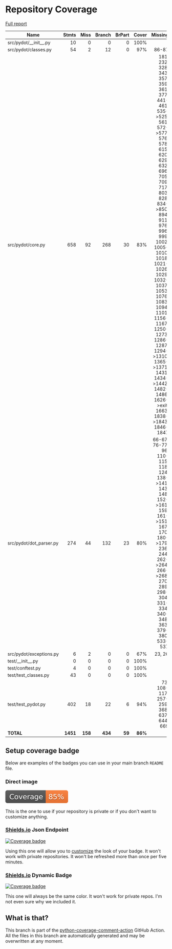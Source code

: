 # Repository Coverage

[Full report](https://htmlpreview.github.io/?https://github.com/pydot/pydot/blob/python-coverage-comment-action-data/htmlcov/index.html)

| Name                      |    Stmts |     Miss |   Branch |   BrPart |   Cover |   Missing |
|-------------------------- | -------: | -------: | -------: | -------: | ------: | --------: |
| src/pydot/\_\_init\_\_.py |       10 |        0 |        0 |        0 |    100% |           |
| src/pydot/classes.py      |       54 |        2 |       12 |        0 |     97% |     86-87 |
| src/pydot/core.py         |      658 |       92 |      268 |       30 |     83% |181, 232, 328, 343, 357, 359, 361, 377, 441-461, 535->525, 561, 572->577, 576, 578, 615, 620, 629, 632, 696, 705, 709, 717, 803, 828, 834->850, 894, 911, 976, 996, 999, 1002, 1005-1010, 1018, 1021-1026, 1029, 1032-1037, 1053, 1076, 1083, 1094, 1101, 1156-1167, 1250-1273, 1286-1287, 1294->1310, 1365->1371, 1431, 1434->1442, 1482-1486, 1626->exit, 1663, 1838->1843, 1846-1847 |
| src/pydot/dot\_parser.py  |      274 |       44 |      132 |       23 |     80% |66-67, 76-77, 96, 110-115, 118, 124, 138->141, 143, 148, 152->161, 159, 161->151, 167, 170, 180->179, 236, 244, 262->264, 266->268, 270, 289, 298-304, 331-334, 340-348, 363, 379-380, 533-537 |
| src/pydot/exceptions.py   |        6 |        2 |        0 |        0 |     67% |    23, 26 |
| test/\_\_init\_\_.py      |        0 |        0 |        0 |        0 |    100% |           |
| test/conftest.py          |        4 |        0 |        0 |        0 |    100% |           |
| test/test\_classes.py     |       43 |        0 |        0 |        0 |    100% |           |
| test/test\_pydot.py       |      402 |       18 |       22 |        6 |     94% |73, 108-117, 257-259, 368, 637, 644, 669 |
|                 **TOTAL** | **1451** |  **158** |  **434** |   **59** | **86%** |           |


## Setup coverage badge

Below are examples of the badges you can use in your main branch `README` file.

### Direct image

[![Coverage badge](https://raw.githubusercontent.com/pydot/pydot/python-coverage-comment-action-data/badge.svg)](https://htmlpreview.github.io/?https://github.com/pydot/pydot/blob/python-coverage-comment-action-data/htmlcov/index.html)

This is the one to use if your repository is private or if you don't want to customize anything.

### [Shields.io](https://shields.io) Json Endpoint

[![Coverage badge](https://img.shields.io/endpoint?url=https://raw.githubusercontent.com/pydot/pydot/python-coverage-comment-action-data/endpoint.json)](https://htmlpreview.github.io/?https://github.com/pydot/pydot/blob/python-coverage-comment-action-data/htmlcov/index.html)

Using this one will allow you to [customize](https://shields.io/endpoint) the look of your badge.
It won't work with private repositories. It won't be refreshed more than once per five minutes.

### [Shields.io](https://shields.io) Dynamic Badge

[![Coverage badge](https://img.shields.io/badge/dynamic/json?color=brightgreen&label=coverage&query=%24.message&url=https%3A%2F%2Fraw.githubusercontent.com%2Fpydot%2Fpydot%2Fpython-coverage-comment-action-data%2Fendpoint.json)](https://htmlpreview.github.io/?https://github.com/pydot/pydot/blob/python-coverage-comment-action-data/htmlcov/index.html)

This one will always be the same color. It won't work for private repos. I'm not even sure why we included it.

## What is that?

This branch is part of the
[python-coverage-comment-action](https://github.com/marketplace/actions/python-coverage-comment)
GitHub Action. All the files in this branch are automatically generated and may be
overwritten at any moment.